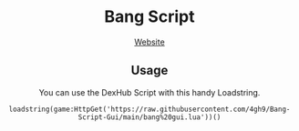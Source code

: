 <h1 align="center">
Bang Script
</h1>

<p align="center">
<a target="_blank" href="https://sites.google.com/view/symear/home">Website</a>
</p>

<div align='center'>
  
  ## Usage

You can use the DexHub Script with this handy Loadstring.
```
loadstring(game:HttpGet('https://raw.githubusercontent.com/4gh9/Bang-Script-Gui/main/bang%20gui.lua'))()
```
